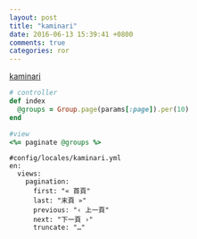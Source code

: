 ```yaml
---
layout: post
title: "kaminari"
date: 2016-06-13 15:39:41 +0800
comments: true
categories: ror
---
```


[kaminari](https://github.com/amatsuda/kaminari)

``` ruby
# controller
def index
  @groups = Group.page(params[:page]).per(10)
end
```

``` ruby
#view
<%= paginate @groups %>
```
<pre><code>#config/locales/kaminari.yml
en:
  views:
    pagination:
      first: "&laquo; 首頁"
      last: "末頁 &raquo;"
      previous: "&lsaquo; 上一頁"
      next: "下一頁 &rsaquo;"
      truncate: "&hellip;"
</code></pre>